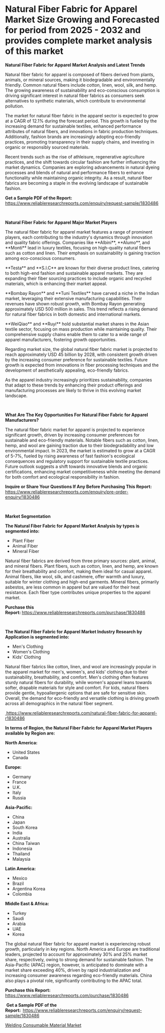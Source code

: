 <p><h1>Natural Fiber Fabric for Apparel Market Size Growing and Forecasted for period from 2025 - 2032 and provides complete market analysis of this market</h1></p><p><strong>Natural Fiber Fabric for Apparel Market Analysis and Latest Trends</strong></p>
<p><p>Natural fiber fabric for apparel is composed of fibers derived from plants, animals, or mineral sources, making it biodegradable and environmentally friendly. Common natural fibers include cotton, linen, wool, silk, and hemp. The growing awareness of sustainability and eco-conscious consumption is driving significant interest in natural fiber fabrics as consumers seek alternatives to synthetic materials, which contribute to environmental pollution.</p><p>The market for natural fiber fabric in the apparel sector is expected to grow at a CAGR of 12.1% during the forecast period. This growth is fueled by the increasing demand for sustainable textiles, enhanced performance attributes of natural fibers, and innovations in fabric production techniques. Additionally, fashion brands are increasingly adopting eco-friendly practices, promoting transparency in their supply chains, and investing in organic or responsibly sourced materials.</p><p>Recent trends such as the rise of athleisure, regenerative agriculture practices, and the shift towards circular fashion are further influencing the market dynamics. Companies are exploring advancements in natural dyeing processes and blends of natural and performance fibers to enhance functionality while maintaining organic integrity. As a result, natural fiber fabrics are becoming a staple in the evolving landscape of sustainable fashion.</p></p>
<p><strong>Get a Sample PDF of the Report:&nbsp;</strong> <a href="https://www.reliableresearchreports.com/enquiry/request-sample/1830486?utm_campaign=3543&utm_medium=2&utm_source=Github&utm_content=ia&utm_term=03042025&utm_id=natural-fiber-fabric-for-apparel">https://www.reliableresearchreports.com/enquiry/request-sample/1830486</a></p>
<p>&nbsp;</p>
<p><strong>Natural Fiber Fabric for Apparel Major Market Players</strong></p>
<p><p>The natural fiber fabric for apparel market features a range of prominent players, each contributing to the industry's dynamics through innovation and quality fabric offerings. Companies like **Albini**, **Alumo**, and **Monti** lead in luxury textiles, focusing on high-quality natural fibers such as cotton and linen. Their emphasis on sustainability is gaining traction among eco-conscious consumers.</p><p>**Testa** and **S.I.C** are known for their diverse product lines, catering to both high-end fashion and sustainable apparel markets. They are expanding their fiber sourcing practices to include organic and recycled materials, which is enhancing their market appeal.</p><p>**Bombay Rayon** and **Tuni Textiles** have carved a niche in the Indian market, leveraging their extensive manufacturing capabilities. Their revenues have shown robust growth, with Bombay Rayon generating approximately USD 500 million in sales. This trend reflects a rising demand for natural fiber fabrics in both domestic and international markets.</p><p>**WeiQiao** and **Ruyi** hold substantial market shares in the Asian textile sector, focusing on mass production while maintaining quality. Their comprehensive supply chains enable them to cater to a wide range of apparel manufacturers, fostering growth opportunities.</p><p>Regarding market size, the global natural fiber fabric market is projected to reach approximately USD 45 billion by 2028, with consistent growth driven by the increasing consumer preference for sustainable textiles. Future growth is expected from innovations in fiber processing techniques and the development of aesthetically appealing, eco-friendly fabrics.</p><p>As the apparel industry increasingly prioritizes sustainability, companies that adapt to these trends by enhancing their product offerings and manufacturing processes are likely to thrive in this evolving market landscape.</p></p>
<p>&nbsp;</p>
<p><strong>What Are The Key Opportunities For Natural Fiber Fabric for Apparel Manufacturers?</strong></p>
<p><p>The natural fiber fabric market for apparel is projected to experience significant growth, driven by increasing consumer preferences for sustainable and eco-friendly materials. Notable fibers such as cotton, linen, hemp, and wool are gaining traction due to their biodegradability and low environmental impact. In 2023, the market is estimated to grow at a CAGR of 5-7%, fueled by rising awareness of fast fashion's ecological consequences and regulatory support for sustainable textile practices. Future outlook suggests a shift towards innovative blends and organic certifications, enhancing market competitiveness while meeting the demand for both comfort and ecological responsibility in fashion.</p></p>
<p><strong>Inquire or Share Your Questions If Any Before Purchasing This Report:</strong> <a href="https://www.reliableresearchreports.com/enquiry/pre-order-enquiry/1830486?utm_campaign=3543&utm_medium=2&utm_source=Github&utm_content=ia&utm_term=03042025&utm_id=natural-fiber-fabric-for-apparel">https://www.reliableresearchreports.com/enquiry/pre-order-enquiry/1830486</a></p>
<p>&nbsp;</p>
<p><strong>Market Segmentation</strong></p>
<p><strong>The Natural Fiber Fabric for Apparel Market Analysis by types is segmented into:</strong></p>
<p><ul><li>Plant Fiber</li><li>Animal Fiber</li><li>Mineral Fiber</li></ul></p>
<p><p>Natural fiber fabrics are derived from three primary sources: plant, animal, and mineral fibers. Plant fibers, such as cotton, linen, and hemp, are known for their breathability and comfort, making them ideal for casual apparel. Animal fibers, like wool, silk, and cashmere, offer warmth and luxury, suitable for winter clothing and high-end garments. Mineral fibers, primarily asbestos, are less common in apparel but are valued for their heat resistance. Each fiber type contributes unique properties to the apparel market.</p></p>
<p><strong>Purchase this Report:&nbsp;</strong><a href="https://www.reliableresearchreports.com/purchase/1830486?utm_campaign=3543&utm_medium=2&utm_source=Github&utm_content=ia&utm_term=03042025&utm_id=natural-fiber-fabric-for-apparel">https://www.reliableresearchreports.com/purchase/1830486</a></p>
<p>&nbsp;</p>
<p><strong>The Natural Fiber Fabric for Apparel Market Industry Research by Application is segmented into:</strong></p>
<p><ul><li>Men's Clothing</li><li>Women's Clothing</li><li>Kids' Clothing</li></ul></p>
<p><p>Natural fiber fabrics like cotton, linen, and wool are increasingly popular in the apparel market for men's, women's, and kids' clothing due to their sustainability, breathability, and comfort. Men's clothing often features sturdy natural fibers for durability, while women's apparel leans towards softer, drapable materials for style and comfort. For kids, natural fibers provide gentle, hypoallergenic options that are safe for sensitive skin. Overall, the demand for eco-friendly and versatile clothing is driving growth across all demographics in the natural fiber segment.</p></p>
<p><a href="https://www.reliableresearchreports.com/natural-fiber-fabric-for-apparel-r1830486?utm_campaign=3543&utm_medium=2&utm_source=Github&utm_content=ia&utm_term=03042025&utm_id=natural-fiber-fabric-for-apparel">&nbsp;https://www.reliableresearchreports.com/natural-fiber-fabric-for-apparel-r1830486</a></p>
<p><strong>In terms of Region, the Natural Fiber Fabric for Apparel Market Players available by Region are:</strong></p>
<p>
    <p> <strong> North America: </strong>
        <ul>
            <li>United States</li>
            <li>Canada</li>
        </ul>
        </p> 
    <p> <strong> Europe: </strong>
        <ul>
            <li>Germany</li>
            <li>France</li>
            <li>U.K.</li>
            <li>Italy</li>
            <li>Russia</li>
        </ul>
        </p> 
    <p> <strong> Asia-Pacific: </strong>
        <ul>
            <li>China</li>
            <li>Japan</li>
            <li>South Korea</li>
            <li>India</li>
            <li>Australia</li>
            <li>China Taiwan</li>
            <li>Indonesia</li>
            <li>Thailand</li>
            <li>Malaysia</li>
        </ul>
        </p> 
    <p> <strong> Latin America: </strong>
        <ul>
            <li>Mexico</li>
            <li>Brazil</li>
            <li>Argentina Korea</li>
            <li>Colombia</li>
        </ul>
        </p> 
    <p> <strong> Middle East & Africa: </strong>
        <ul>
            <li>Turkey</li>
            <li>Saudi</li>
            <li>Arabia</li>
            <li>UAE</li>
            <li>Korea</li>
        </ul>
    </p>
    </p>
<p><p>The global natural fiber fabric for apparel market is experiencing robust growth, particularly in key regions. North America and Europe are traditional leaders, projected to account for approximately 30% and 25% market share, respectively, owing to strong demand for sustainable fashion. The Asia-Pacific (APAC) region, however, is anticipated to dominate with a market share exceeding 40%, driven by rapid industrialization and increasing consumer awareness regarding eco-friendly materials. China also plays a pivotal role, significantly contributing to the APAC total.</p></p>
<p><strong>Purchase this Report: </strong><a href="https://www.reliableresearchreports.com/purchase/1830486?utm_campaign=3543&utm_medium=2&utm_source=Github&utm_content=ia&utm_term=03042025&utm_id=natural-fiber-fabric-for-apparel">https://www.reliableresearchreports.com/purchase/1830486</a></p>
<p>&nbsp;<strong>Get a Sample PDF of the Report:&nbsp;&nbsp;</strong><a href="https://www.reliableresearchreports.com/enquiry/request-sample/1830486?utm_campaign=3543&utm_medium=2&utm_source=Github&utm_content=ia&utm_term=03042025&utm_id=natural-fiber-fabric-for-apparel">https://www.reliableresearchreports.com/enquiry/request-sample/1830486</a></p>
<p><strong></strong></p>
<p><p><a href="https://github.com/eymermanda0p/Market-Research-Report-List-1/blob/main/welding-consumable-material-market.md?utm_campaign=3543&utm_medium=2&utm_source=Github&utm_content=ia&utm_term=03042025&utm_id=natural-fiber-fabric-for-apparel">Welding Consumable Material Market</a></p></p>